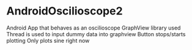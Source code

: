 # AndroidOscilioscope2
Android App that behaves as an oscilioscope
GraphView library used
Thread is used to input dummy data into graphview
Button stops/starts plotting
Only plots sine right now
